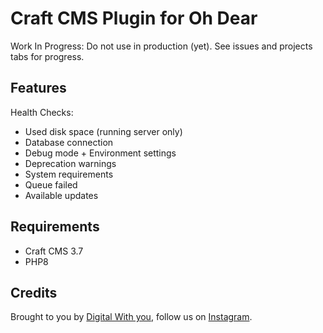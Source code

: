 # Craft CMS Plugin for Oh Dear 

Work In Progress: Do not use in production (yet). See issues and projects tabs for progress.

## Features

Health Checks:

- Used disk space (running server only)
- Database connection
- Debug mode + Environment settings
- Deprecation warnings
- System requirements
- Queue failed
- Available updates

## Requirements

- Craft CMS 3.7
- PHP8

## Credits

Brought to you by [Digital With you](https://digitalwithyou.com), follow us on [Instagram](https://www.instagram.com/digitalwithyou/).
